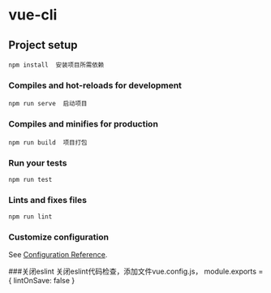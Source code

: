 # vue-cli

## Project setup
```
npm install  安装项目所需依赖
```

### Compiles and hot-reloads for development
```
npm run serve  启动项目
```

### Compiles and minifies for production
```
npm run build  项目打包
```

### Run your tests
```
npm run test
```

### Lints and fixes files
```
npm run lint
```

### Customize configuration
See [Configuration Reference](https://cli.vuejs.org/config/).

###关闭eslint
关闭eslint代码检查，添加文件vue.config.js，
module.exports = {
  lintOnSave: false
}
